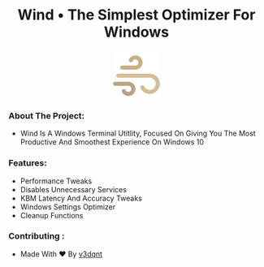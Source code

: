 <h1 align="center">Wind • The Simplest Optimizer For Windows</h1>
<div align="center">
  <img src="https://github.com/v3dqnt/Wind/blob/main/icons8-wind-96.png" align="center"> 
</div>

### About The Project:
- Wind Is A Windows Terminal Utitlity, Focused On Giving You The Most Productive And Smoothest Experience On Windows 10

### Features:
- Performance Tweaks
- Disables Unnecessary Services
- KBM Latency And Accuracy Tweaks
- Windows Settings Optimizer
- Cleanup Functions

### Contributing :
- Made With ❤ By [v3dqnt](http://github.com/v3dqnt "v3dqnt")
